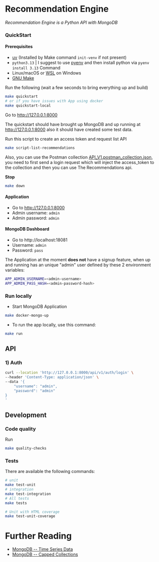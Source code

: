 Recommendation Engine
=====================

_Recommendation Engine is a Python API with MongoDB_

### QuickStart

#### Prerequisites

- [uv](https://docs.astral.sh/uv/guides/install-python/) (Installed by Make command `init-venv` if not present)
- `python3.13` | I suggest to use [pyenv](https://github.com/pyenv/pyenv) and then install python via
  `pyenv install 3.13` Command
- Linux/macOS or [WSL](https://learn.microsoft.com/en-us/windows/wsl/install) on Windows
- [GNU Make](https://www.gnu.org/software/make/)

Run the following (wait a few seconds to bring everything up and build)

```bash
make quickstart
# or if you have issues with App using docker
make quickstart-local
```

Go to http://127.0.0.1:8000

The quickstart should have brought up MongoDB and up running at http://127.0.0.1:8000 also it should have
created some test data.

Run this script to create an access token and request list API

```bash
make script-list-recommendations
```

Also, you can use the Postman collection [API_V1.postman_collection.json](./API_V1.postman_collection.json),
you need to first send a login request which will inject the access_token to the collection and then you can use
The Recommendations api.

**Stop**

```bash
make down
```

#### Application

* Go to http://127.0.0.1:8000
* Admin username: `admin`
* Admin password: `admin`

#### MongoDB Dashboard

* Go to http://localhost:18081
* Username: `admin`
* Password: `pass`

The Application at the moment **does not** have a signup feature, when up and running has an unique "admin" user
defined by these 2 environment variables:

```bash
APP_ADMIN_USERNAME=<admin-username>
APP_ADMIN_PASS_HASH=<admin-password-hash>
```

### Run locally

* Start MongoDB Application

```bash
make docker-mongo-up
```

* To run the app locally, use this command:

```bash
make run
```

API
---

### 1) Auth

```bash
curl --location 'http://127.0.0.1:8000/api/v1/auth/login' \
--header 'Content-Type: application/json' \
--data '{
    "username": "admin",
    "password": "admin"
}
'
```

Development
-----------

### Code quality

Run

```bash
make quality-checks 
```

### Tests

There are available the following commands:

```bash
# unit
make test-unit
# integration
make test-integration
# All tests
make tests

# Unit with HTML coverage
make test-unit-coverage
```

Further Reading
===============

* [MongoDB -- Time Series Data](https://www.mongodb.com/docs/languages/python/pymongo-driver/current/data-formats/time-series/#std-label-pymongo-time-series)
* [MongoDB -- Capped Collections](https://www.mongodb.com/docs/manual/core/capped-collections/)
